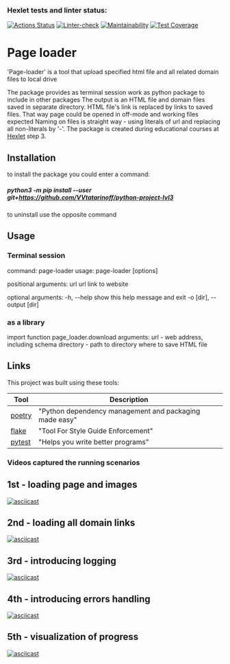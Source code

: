 ### Hexlet tests and linter status:
[![Actions Status](https://github.com/VVtatarinoff/python-project-lvl3/workflows/hexlet-check/badge.svg)](https://github.com/VVtatarinoff/python-project-lvl3/actions)
[![Linter-check](https://github.com/VVtatarinoff/python-project-lvl3/actions/workflows/linter.yml/badge.svg)](https://github.com/VVtatarinoff/python-project-lvl3/actions/workflows/linter.yml)
[![Maintainability](https://api.codeclimate.com/v1/badges/74a5be3859e7be31d50f/maintainability)](https://codeclimate.com/github/VVtatarinoff/python-project-lvl3/maintainability)
[![Test Coverage](https://api.codeclimate.com/v1/badges/74a5be3859e7be31d50f/test_coverage)](https://codeclimate.com/github/VVtatarinoff/python-project-lvl3/test_coverage)

# Page loader
'Page-loader' is a tool that upload specified html file and all related domain files to local drive
    
The package provides as terminal session work as python package to include in other packages
The output is an HTML file and domain files saved in separate directory. HTML file's link is replaced by 
links to saved files. That way page could be opened in off-mode and working files expected
Naming on files is straight way - using literals of url and replacing all non-literals by '-'.
The package is created during educational courses at [Hexlet](https://ru.hexlet.io) step 3.

## Installation
to install the package you could enter a command:

##### python3 -m pip install --user git+https://github.com/VVtatarinoff/python-project-lvl3

to uninstall use the opposite command

## Usage

### Terminal session
command: page-loader
usage: page-loader [options] <url>

positional arguments:
  url                   url link to website

optional arguments:
  -h, --help            show this help message and exit
  -o [dir], --output [dir]

### as a library
import function page_loader.download
arguments:
    url - web address, including schema
    directory - path to directory where to save HTML file
## Links
This project was built using these tools:

| Tool                                                                        | Description                                             |
|-----------------------------------------------------------------------------|---------------------------------------------------------|
| [poetry](https://poetry.eustace.io/)                                        | "Python dependency management and packaging made easy"  |
| [flake](https://flake8.pycqa.org/en/latest/)                                | "Tool For Style Guide Enforcement"                      |
| [pytest](https://pytest.org/en/latest/)                                     | "Helps you write better programs"                       |


### Videos captured the running scenarios

## 1st - loading page and images
[![asciicast](https://asciinema.org/a/2HhovVO8UqARL3jIbwXp3c8j8.svg)](https://asciinema.org/a/2HhovVO8UqARL3jIbwXp3c8j8)

## 2nd - loading all domain links
[![asciicast](https://asciinema.org/a/XguMARmUR2sq3WoFgDOgAGhgy.svg)](https://asciinema.org/a/XguMARmUR2sq3WoFgDOgAGhgy)

## 3rd - introducing logging
[![asciicast](https://asciinema.org/a/K9bLLT7h9wvUysIw8mQfEflaB.svg)](https://asciinema.org/a/K9bLLT7h9wvUysIw8mQfEflaB)

## 4th - introducing errors handling
[![asciicast](https://asciinema.org/a/pQQtZ0r6PqJp1ZPJB7dLJoqBa.svg)](https://asciinema.org/a/pQQtZ0r6PqJp1ZPJB7dLJoqBa)

## 5th - visualization of progress
[![asciicast](https://asciinema.org/a/o4FbuE38YUEl9vmqu8mGL3Iby.svg)](https://asciinema.org/a/o4FbuE38YUEl9vmqu8mGL3Iby)